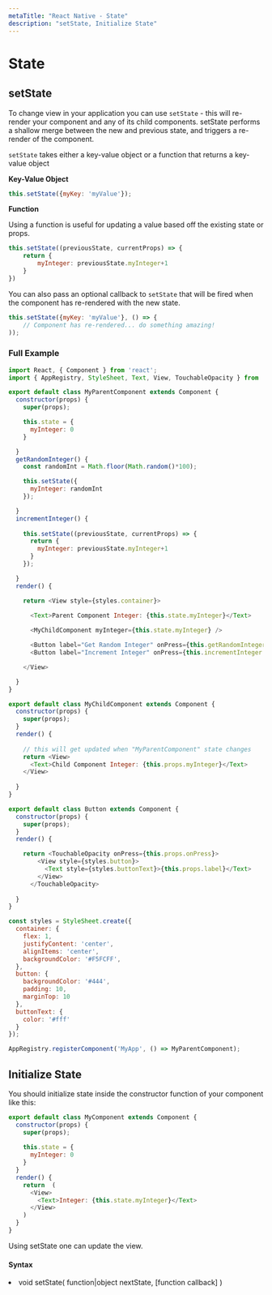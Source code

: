 ```yaml
---
metaTitle: "React Native - State"
description: "setState, Initialize State"
---
```


# State




## setState


To change view in your application you can use `setState` - this will re-render your component and any of its child components.
setState performs a shallow merge between the new and previous state, and triggers a re-render of the component.

`setState` takes either a key-value object or a function that returns a key-value object

**Key-Value Object**

```js
this.setState({myKey: 'myValue'});

```

**Function**

Using a function is useful for updating a value based off the existing state or props.

```js
this.setState((previousState, currentProps) => {
    return {
        myInteger: previousState.myInteger+1
    }
})

```

You can also pass an optional callback to `setState` that will be fired when the component has re-rendered with the new state.

```js
this.setState({myKey: 'myValue'}, () => {
    // Component has re-rendered... do something amazing!
));

```

### Full Example

```js
import React, { Component } from 'react';
import { AppRegistry, StyleSheet, Text, View, TouchableOpacity } from 'react-native';

export default class MyParentComponent extends Component {
  constructor(props) {
    super(props);

    this.state = {
      myInteger: 0
    }

  }
  getRandomInteger() {
    const randomInt = Math.floor(Math.random()*100);

    this.setState({
      myInteger: randomInt
    });

  }
  incrementInteger() {
    
    this.setState((previousState, currentProps) => {
      return {
        myInteger: previousState.myInteger+1
      }
    });

  }
  render() {

    return <View style={styles.container}>
      
      <Text>Parent Component Integer: {this.state.myInteger}</Text>

      <MyChildComponent myInteger={this.state.myInteger} />

      <Button label="Get Random Integer" onPress={this.getRandomInteger.bind(this)} />
      <Button label="Increment Integer" onPress={this.incrementInteger.bind(this)} />

    </View>

  }
}

export default class MyChildComponent extends Component {
  constructor(props) {
    super(props);
  }
  render() {
    
    // this will get updated when "MyParentComponent" state changes
    return <View>
      <Text>Child Component Integer: {this.props.myInteger}</Text>
    </View>
    
  }
}

export default class Button extends Component {
  constructor(props) {
    super(props);
  }
  render() {

    return <TouchableOpacity onPress={this.props.onPress}>
        <View style={styles.button}>
          <Text style={styles.buttonText}>{this.props.label}</Text>
        </View>
      </TouchableOpacity>
    
  }
}

const styles = StyleSheet.create({
  container: {
    flex: 1,
    justifyContent: 'center',
    alignItems: 'center',
    backgroundColor: '#F5FCFF',
  },
  button: {
    backgroundColor: '#444',
    padding: 10, 
    marginTop: 10
  },
  buttonText: {
    color: '#fff'
  }
});

AppRegistry.registerComponent('MyApp', () => MyParentComponent);

```



## Initialize State


You should initialize state inside the constructor function of your component like this:

```js
export default class MyComponent extends Component {
  constructor(props) {
    super(props);
    
    this.state = {
      myInteger: 0
    }
  }
  render() {
    return  (
      <View>
        <Text>Integer: {this.state.myInteger}</Text>
      </View>
    )
  }
}

```

Using setState one can update the view.



#### Syntax


<li>void setState(
function|object nextState,
[function callback]
)</li>

